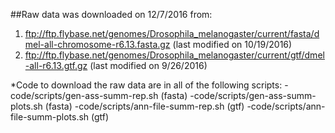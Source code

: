 ##Raw data was downloaded on 12/7/2016 from:
1. ftp://ftp.flybase.net/genomes/Drosophila_melanogaster/current/fasta/dmel-all-chromosome-r6.13.fasta.gz (last modified on 10/19/2016)
2. ftp://ftp.flybase.net/genomes/Drosophila_melanogaster/current/gtf/dmel-all-r6.13.gtf.gz (last modified on 9/26/2016)

*Code to download the raw data are in all of the following scripts:
-code/scripts/gen-ass-summ-rep.sh (fasta)
-code/scripts/gen-ass-summ-plots.sh (fasta)
-code/scripts/ann-file-summ-rep.sh (gtf)
-code/scripts/ann-file-summ-plots.sh (gtf)